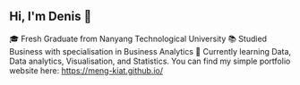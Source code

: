 ## Hi, I'm Denis 👋

🎓 Fresh Graduate from Nanyang Technological University
📚 Studied Business with specialisation in Business Analytics
🌱 Currently learning Data, Data analytics, Visualisation, and Statistics.
You can find my simple portfolio website here: https://meng-kiat.github.io/

<!--
**meng-kiat/meng-kiat** is a ✨ _special_ ✨ repository because its `README.md` (this file) appears on your GitHub profile.

Here are some ideas to get you started:

- 🔭 I’m currently working on ...
- 🌱 I’m currently learning ...
- 👯 I’m looking to collaborate on ...
- 🤔 I’m looking for help with ...
- 💬 Ask me about ...
- 📫 How to reach me: ...
- 😄 Pronouns: ...
- ⚡ Fun fact: ...
-->
